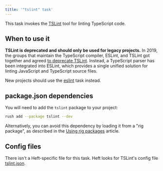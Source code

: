 ```yaml
---
title: '"tslint" task'
---
```


This task invokes the [TSLint](https://palantir.github.io/tslint/) tool for linting TypeScript code.

## When to use it

**TSLint is deprecated and should only be used for legacy projects.** In 2019, the groups that maintain the TypeScript compiler, ESLint, and TSLint got together and agreed [to deprecate TSLint](https://medium.com/palantir/tslint-in-2019-1a144c2317a9). Instead, a TypeScript parser has been integrated into ESLint, which provides a single unified solution for linting JavaScript and TypeScript source files.

New projects should use the [eslint](../tasks/eslint.md) task instead.

## package.json dependencies

You will need to add the `tslint` package to your project:

```bash
rush add --package tslint --dev
```

Alternatively, you can avoid this dependency by loading it from a "rig package", as described in the [Using rig packages](../intro/rig_packages.md) article.

## Config files

There isn't a Heft-specific file for this task. Heft looks for TSLint's config file [tslint.json](https://palantir.github.io/tslint/usage/configuration/).
